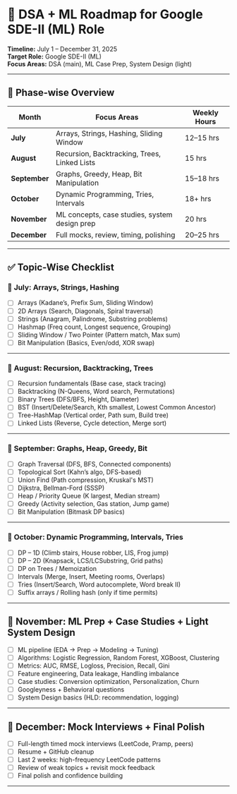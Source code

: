 # 🧭 DSA + ML Roadmap for Google SDE-II (ML) Role

**Timeline:** July 1 – December 31, 2025  
**Target Role:** Google SDE-II (ML)  
**Focus Areas:** DSA (main), ML Case Prep, System Design (light)

---

## 📌 Phase-wise Overview

| Month       | Focus Areas                                  | Weekly Hours |
|-------------|-----------------------------------------------|--------------|
| **July**    | Arrays, Strings, Hashing, Sliding Window      | 12–15 hrs    |
| **August**  | Recursion, Backtracking, Trees, Linked Lists  | 15 hrs       |
| **September** | Graphs, Greedy, Heap, Bit Manipulation     | 15–18 hrs    |
| **October** | Dynamic Programming, Tries, Intervals         | 18+ hrs      |
| **November**| ML concepts, case studies, system design prep | 20 hrs       |
| **December**| Full mocks, review, timing, polishing         | 20–25 hrs    |

---

## ✅ Topic-Wise Checklist

### 📅 **July: Arrays, Strings, Hashing**
- [ ] Arrays (Kadane’s, Prefix Sum, Sliding Window)
- [ ] 2D Arrays (Search, Diagonals, Spiral traversal)
- [ ] Strings (Anagram, Palindrome, Substring problems)
- [ ] Hashmap (Freq count, Longest sequence, Grouping)
- [ ] Sliding Window / Two Pointer (Pattern match, Max sum)
- [ ] Bit Manipulation (Basics, Even/odd, XOR swap)

---

### 📅 **August: Recursion, Backtracking, Trees**
- [ ] Recursion fundamentals (Base case, stack tracing)
- [ ] Backtracking (N-Queens, Word search, Permutations)
- [ ] Binary Trees (DFS/BFS, Height, Diameter)
- [ ] BST (Insert/Delete/Search, Kth smallest, Lowest Common Ancestor)
- [ ] Tree-HashMap (Vertical order, Path sum, Build tree)
- [ ] Linked Lists (Reverse, Cycle detection, Merge sort)

---

### 📅 **September: Graphs, Heap, Greedy, Bit**
- [ ] Graph Traversal (DFS, BFS, Connected components)
- [ ] Topological Sort (Kahn’s algo, DFS-based)
- [ ] Union Find (Path compression, Kruskal's MST)
- [ ] Dijkstra, Bellman-Ford (SSSP)
- [ ] Heap / Priority Queue (K largest, Median stream)
- [ ] Greedy (Activity selection, Gas station, Jump game)
- [ ] Bit Manipulation (Bitmask DP basics)

---

### 📅 **October: Dynamic Programming, Intervals, Tries**
- [ ] DP – 1D (Climb stairs, House robber, LIS, Frog jump)
- [ ] DP – 2D (Knapsack, LCS/LCSubstring, Grid paths)
- [ ] DP on Trees / Memoization
- [ ] Intervals (Merge, Insert, Meeting rooms, Overlaps)
- [ ] Tries (Insert/Search, Word autocomplete, Word break II)
- [ ] Suffix arrays / Rolling hash (only if time permits)

---

## 🧠 **November: ML Prep + Case Studies + Light System Design**
- [ ] ML pipeline (EDA → Prep → Modeling → Tuning)
- [ ] Algorithms: Logistic Regression, Random Forest, XGBoost, Clustering
- [ ] Metrics: AUC, RMSE, Logloss, Precision, Recall, Gini
- [ ] Feature engineering, Data leakage, Handling imbalance
- [ ] Case studies: Conversion optimization, Personalization, Churn
- [ ] Googleyness + Behavioral questions
- [ ] System Design basics (HLD: recommendation, logging)

---

## 🏁 **December: Mock Interviews + Final Polish**
- [ ] Full-length timed mock interviews (LeetCode, Pramp, peers)
- [ ] Resume + GitHub cleanup
- [ ] Last 2 weeks: high-frequency LeetCode patterns
- [ ] Review of weak topics + revisit mock feedback
- [ ] Final polish and confidence building

---

